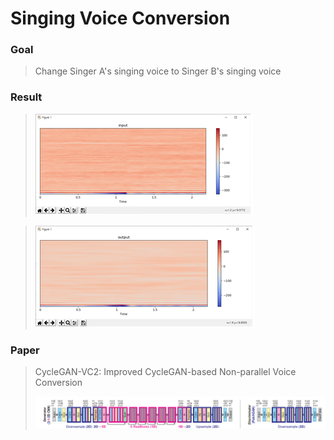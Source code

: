 # Singing Voice Conversion

### Goal

> Change Singer A's singing voice to Singer B's singing voice

### Result

> ![그림입니다.  원본 그림의 크기: 가로 1002pixel, 세로 466pixel](./images/input.png)  

> ![그림입니다.  원본 그림의 이름: CLP0000263c0004.bmp  원본 그림의 크기: 가로 1002pixel, 세로 466pixel](./images/output.png)  

### Paper

> CycleGAN-VC2: Improved CycleGAN-based Non-parallel Voice Conversion
>
>   ![그림입니다. 원본 그림의 크기: 가로 602pixel, 세로 68pixel](./images/VC2.png)  

